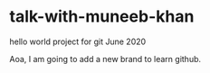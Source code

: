 # talk-with-muneeb-khan
hello world project for git June 2020

Aoa, I am going to add a new brand to learn github.
